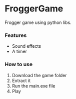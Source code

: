 # FroggerGame
Frogger game using python libs.

### Features
* Sound effects
* A timer

### How to use
1. Download the game folder
2. Extract it
3. Run the main.exe file
4. Play
